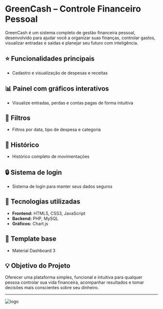 # GreenCash – Controle Financeiro Pessoal

GreenCash é um sistema completo de gestão financeira pessoal, desenvolvido para ajudar você a organizar suas finanças, controlar gastos, visualizar entradas e saídas e planejar seu futuro com inteligência.

## :star: Funcionalidades principais
- Cadastro e visualização de despesas e receitas

## :bar_chart: Painel com gráficos interativos
- Visualize entradas, perdas e contas pagas de forma intuitiva

## :bookmark_tabs: Filtros
- Filtros por data, tipo de despesa e categoria

## :ledger: Histórico
- Histórico completo de movimentações

## :lock: Sistema de login
- Sistema de login para manter seus dados seguros

## :rocket: Tecnologias utilizadas
- **Frontend:** HTML5, CSS3, JavaScript
- **Backend:** PHP, MySQL
- **Gráficos:** Chart.js

## :art: Template base
- Material Dashboard 3

## :bulb: Objetivo do Projeto
Oferecer uma plataforma simples, funcional e intuitiva para qualquer pessoa controlar sua vida financeira, acompanhar resultados e tomar decisões mais conscientes sobre seu dinheiro.

---

![logo](https://github.com/user-attachments/assets/f3912282-45dd-4518-944c-d9f0a501226e)

